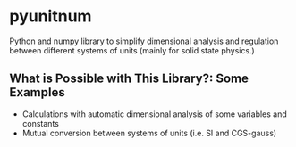 # pyunitnum
Python and numpy library to simplify dimensional analysis and regulation between different systems of units (mainly for solid state physics.)

## What is Possible with This Library?: Some Examples

- Calculations with automatic dimensional analysis of some variables and constants
- Mutual conversion between systems of units (i.e. SI and CGS-gauss)

